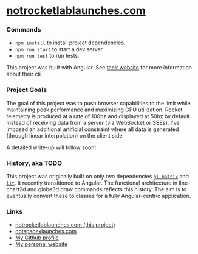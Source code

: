 # [notrocketlablaunches.com](https://notrocketlablaunches.com/)

### Commands

-   `npm install` to install project dependencies.
-   `npm run start` to start a dev server.
-   `npm run test` to run tests.

This project was built with Angular. See [their website](https://angular.io/) for more information about their cli.

### Project Goals

The goal of this project was to push browser capabilities to the limit while maintaining peak performance and maximizing GPU utilization. Rocket telemetry is produced at a rate of 100hz and displayed at 50hz by default. Instead of receiving data from a server (via WebSocket or SSEs), I've imposed an additional artificial constraint where all data is generated (through linear interpolation) on the client side.

A detailed write-up will follow soon!

### History, aka TODO

This project was originally built on only two dependencies [`gl-matrix`](https://github.com/toji/gl-matrix) and [`lit`](https://lit.dev/). It recently transitioned to Angular. The functional architecture in line-chart2d and globe3d draw commands reflects this history. The aim is to eventually convert these to classes for a fully Angular-centric application.

### Links

-   [notrocketlablaunches.com (this project)](https://notrocketlablaunches.com/)
-   [notspacexlaunches.com](https://notspacexlaunches.com/)
-   [My Github profile](https://github.com/babangsund/)
-   [My personal website](https://www.babangsund.com/)
